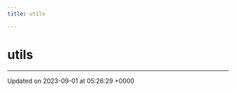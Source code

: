 ```yaml
---
title: utils

---
```


# utils








-------------------------------

Updated on 2023-09-01 at 05:26:29 +0000